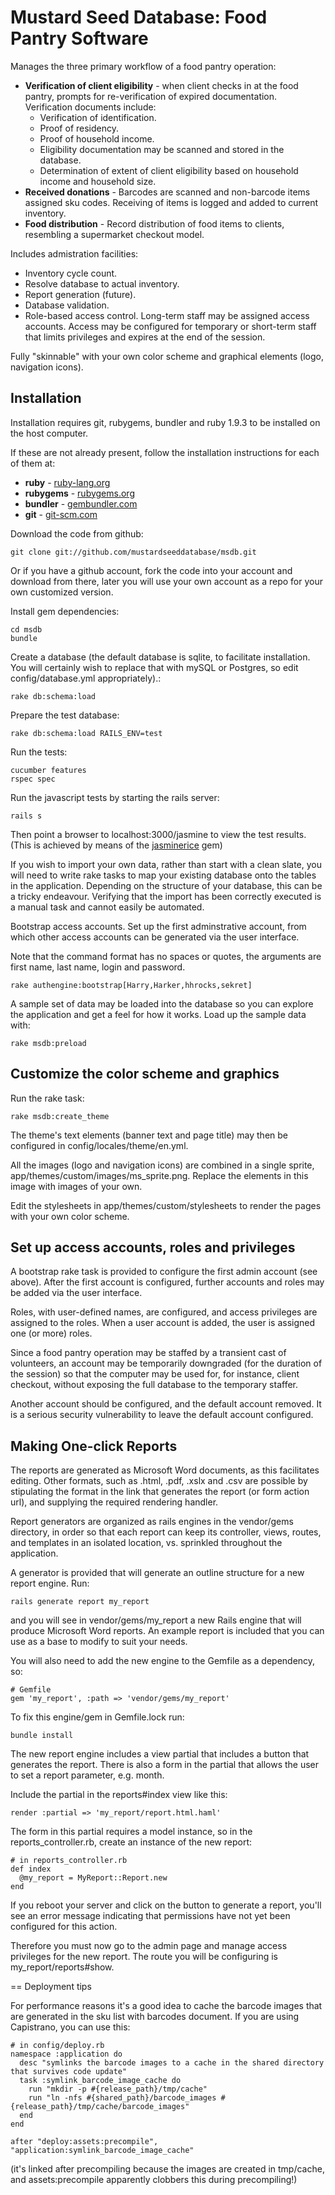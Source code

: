 # Mustard Seed Database: Food Pantry Software

Manages the three primary workflow of a food pantry operation:

  * **Verification of client eligibility** - when client checks in at the food pantry, prompts for re-verification of expired documentation. Verification documents include:
    * Verification of identification.
    * Proof of residency.
    * Proof of household income.
    * Eligibility documentation may be scanned and stored in the database.
    * Determination of extent of client eligibility based on household income and household size.
  * **Received donations** - Barcodes are scanned and non-barcode items assigned sku codes. Receiving of items is logged and added to current inventory.
  * **Food distribution** - Record distribution of food items to clients, resembling a supermarket checkout model.

Includes admistration facilities:

  * Inventory cycle count.
  * Resolve database to actual inventory.
  * Report generation (future).
  * Database validation.
  * Role-based access control. Long-term staff may be assigned access accounts. Access may be configured for temporary or short-term staff that limits privileges and expires at the end of the session.

Fully "skinnable" with your own color scheme and graphical elements (logo, navigation icons).

## Installation
Installation requires git, rubygems, bundler and ruby 1.9.3 to be installed on the host computer.

If these are not already present, follow the installation instructions for each of them at:

  * **ruby** - [ruby-lang.org](http://www.ruby-lang.org/en/downloads/)
  * **rubygems** - [rubygems.org](http://rubygems.org)
  * **bundler** - [gembundler.com](http://gembundler.com/)
  * **git** - [git-scm.com](http://git-scm.com/)

Download the code from github:

    git clone git://github.com/mustardseeddatabase/msdb.git

Or if you have a github account, fork the code into your account and download from there, later you will use your own account as a repo for your own customized version.

Install gem dependencies:

    cd msdb
    bundle

Create a database (the default database is sqlite, to facilitate installation. You will certainly wish to replace that with mySQL or Postgres, so edit config/database.yml appropriately).:

    rake db:schema:load

Prepare the test database:

    rake db:schema:load RAILS_ENV=test

Run the tests:

    cucumber features
    rspec spec

Run the javascript tests by starting the rails server:

    rails s

Then point a browser to localhost:3000/jasmine to view the test results.(This is achieved by means of the [jasminerice](https://github.com/bradphelan/jasminerice) gem)

If you wish to import your own data, rather than start with a clean slate, you will need to write rake tasks to map your existing database onto the tables in the application. Depending on the structure of your database, this can be a tricky endeavour. Verifying that the import has been correctly executed is a manual task and cannot easily be automated.

Bootstrap access accounts. Set up the first adminstrative account, from which other access accounts can be generated via the user interface.

Note that the command format has no spaces or quotes, the arguments are first name, last name, login and password.

    rake authengine:bootstrap[Harry,Harker,hhrocks,sekret]

A sample set of data may be loaded into the database so you can explore the application and get a feel for how it works. Load up the sample data with:

    rake msdb:preload

## Customize the color scheme and graphics

Run the rake task:

    rake msdb:create_theme

The theme's text elements (banner text and page title) may then be configured in config/locales/theme/en.yml.

All the images (logo and navigation icons) are combined in a single sprite, app/themes/custom/images/ms_sprite.png. Replace the elements in this image with images of your own.

Edit the stylesheets in app/themes/custom/stylesheets to render the pages with your own color scheme.

## Set up access accounts, roles and privileges

A bootstrap rake task is provided to configure the first admin account (see above). After the first account is configured, further accounts and roles may be added via the user interface.

Roles, with user-defined names, are configured, and access privileges are assigned to the roles. When a user account is added, the user is assigned one (or more) roles.

Since a food pantry operation may be staffed by a transient cast of volunteers, an account may be temporarily downgraded (for the duration of the session) so that the computer may be used for, for instance, client checkout, without exposing the full database to the temporary staffer.

Another account should be configured, and the default account removed. It is a serious security vulnerability to leave the default account configured.

## Making One-click Reports
The reports are generated as Microsoft Word documents, as this facilitates editing. Other formats, such as .html, .pdf, .xslx and .csv are possible by stipulating the format in the link that generates the report (or form action url), and supplying the required rendering handler.

Report generators are organized as rails engines in the vendor/gems directory, in order so that each report can keep its controller, views, routes, and templates in an isolated location, vs. sprinkled throughout the application.

A generator is provided that will generate an outline structure for a new report engine. Run:

    rails generate report my_report

and you will see in vendor/gems/my_report a new Rails engine that will produce Microsoft Word reports. An example report is included that you can use as a base to modify to suit your needs.

You will also need to add the new engine to the Gemfile as a dependency, so:

    # Gemfile
    gem 'my_report', :path => 'vendor/gems/my_report'

To fix this engine/gem in Gemfile.lock run:

    bundle install

The new report engine includes a view partial that includes a button that generates the report. There is also a form in the partial that allows the user to set a report parameter, e.g. month.

Include the partial in the reports#index view like this:

    render :partial => 'my_report/report.html.haml'

The form in this partial requires a model instance, so in the reports_controller.rb, create an instance of the new report:

    # in reports_controller.rb
    def index
      @my_report = MyReport::Report.new
    end

If you reboot your server and click on the button to generate a report, you'll see an error message indicating that permissions have not yet been configured for this action.

Therefore you must now go to the admin page and manage access privileges for the new report. The route you will be configuring is my_report/reports#show.

== Deployment tips

For performance reasons it's a good idea to cache the barcode images that are generated in the sku list with barcodes document. If you are using Capistrano, you can use this:

    # in config/deploy.rb
    namespace :application do
      desc "symlinks the barcode images to a cache in the shared directory that survives code update"
      task :symlink_barcode_image_cache do
        run "mkdir -p #{release_path}/tmp/cache"
        run "ln -nfs #{shared_path}/barcode_images #{release_path}/tmp/cache/barcode_images"
      end
    end

    after "deploy:assets:precompile", "application:symlink_barcode_image_cache"

(it's linked after precompiling because the images are created in tmp/cache, and assets:precompile apparently clobbers this during precompiling!)
